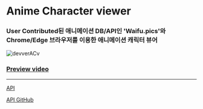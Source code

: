 # Anime Character viewer
### User Contributed된 애니메이션 DB/API인 'Waifu.pics'와 Chrome/Edge 브라우저를 이용한 애니메이션 캐릭터 뷰어

![devverACv](https://user-images.githubusercontent.com/50266731/124455856-00675580-ddc5-11eb-85a1-4ba70c79cd80.png)

### [Preview video](https://www.notion.so/vdoring/Anime-Character-viewer-06617d2e85f049c68277ee689d2d9897)

------

[API](https://waifu.pics/docs)

[API GitHub](https://github.com/Waifu-pics/waifu-api)
